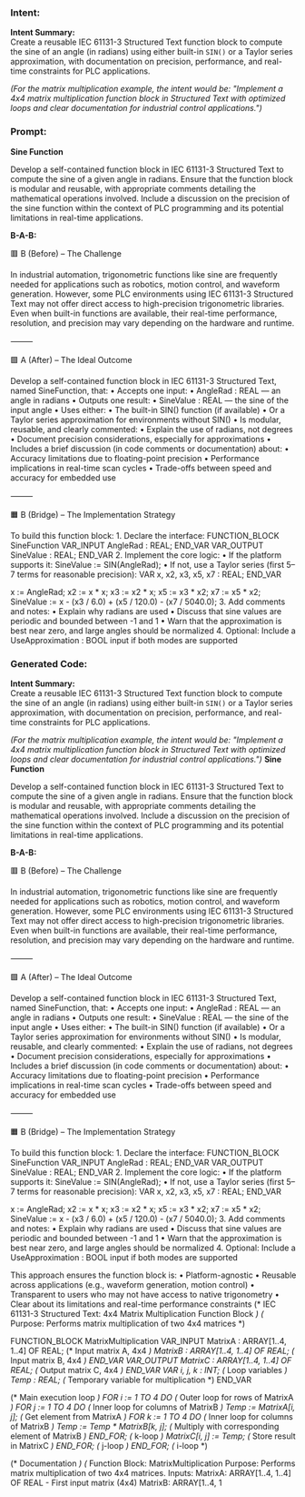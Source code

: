 ### Intent:
**Intent Summary:**  
Create a reusable IEC 61131-3 Structured Text function block to compute the sine of an angle (in radians) using either built-in `SIN()` or a Taylor series approximation, with documentation on precision, performance, and real-time constraints for PLC applications.  

*(For the matrix multiplication example, the intent would be: "Implement a 4x4 matrix multiplication function block in Structured Text with optimized loops and clear documentation for industrial control applications.")*

### Prompt:
**Sine Function**

Develop a self-contained function block in IEC 61131-3 Structured Text to compute the sine of a given angle in radians. Ensure that the function block is modular and reusable, with appropriate comments detailing the mathematical operations involved. Include a discussion on the precision of the sine function within the context of PLC programming and its potential limitations in real-time applications.

**B-A-B:**

🟥 B (Before) – The Challenge

In industrial automation, trigonometric functions like sine are frequently needed for applications such as robotics, motion control, and waveform generation. However, some PLC environments using IEC 61131-3 Structured Text may not offer direct access to high-precision trigonometric libraries. Even when built-in functions are available, their real-time performance, resolution, and precision may vary depending on the hardware and runtime.

⸻

🟩 A (After) – The Ideal Outcome

Develop a self-contained function block in IEC 61131-3 Structured Text, named SineFunction, that:
	•	Accepts one input:
	•	AngleRad : REAL — an angle in radians
	•	Outputs one result:
	•	SineValue : REAL — the sine of the input angle
	•	Uses either:
	•	The built-in SIN() function (if available)
	•	Or a Taylor series approximation for environments without SIN()
	•	Is modular, reusable, and clearly commented:
	•	Explain the use of radians, not degrees
	•	Document precision considerations, especially for approximations
	•	Includes a brief discussion (in code comments or documentation) about:
	•	Accuracy limitations due to floating-point precision
	•	Performance implications in real-time scan cycles
	•	Trade-offs between speed and accuracy for embedded use

⸻

🟧 B (Bridge) – The Implementation Strategy

To build this function block:
	1.	Declare the interface:
 FUNCTION_BLOCK SineFunction
VAR_INPUT
    AngleRad : REAL;
END_VAR
VAR_OUTPUT
    SineValue : REAL;
END_VAR
2.	Implement the core logic:
	•	If the platform supports it:
 SineValue := SIN(AngleRad);
 	•	If not, use a Taylor series (first 5–7 terms for reasonable precision):
  VAR
    x, x2, x3, x5, x7 : REAL;
END_VAR

x := AngleRad;
x2 := x * x;
x3 := x2 * x;
x5 := x3 * x2;
x7 := x5 * x2;
SineValue := x - (x3 / 6.0) + (x5 / 120.0) - (x7 / 5040.0);
3.	Add comments and notes:
	•	Explain why radians are used
	•	Discuss that sine values are periodic and bounded between -1 and 1
	•	Warn that the approximation is best near zero, and large angles should be normalized
4.	Optional: Include a UseApproximation : BOOL input if both modes are supported

### Generated Code:
**Intent Summary:**  
Create a reusable IEC 61131-3 Structured Text function block to compute the sine of an angle (in radians) using either built-in `SIN()` or a Taylor series approximation, with documentation on precision, performance, and real-time constraints for PLC applications.  

*(For the matrix multiplication example, the intent would be: "Implement a 4x4 matrix multiplication function block in Structured Text with optimized loops and clear documentation for industrial control applications.")*
**Sine Function**

Develop a self-contained function block in IEC 61131-3 Structured Text to compute the sine of a given angle in radians. Ensure that the function block is modular and reusable, with appropriate comments detailing the mathematical operations involved. Include a discussion on the precision of the sine function within the context of PLC programming and its potential limitations in real-time applications.

**B-A-B:**

🟥 B (Before) – The Challenge

In industrial automation, trigonometric functions like sine are frequently needed for applications such as robotics, motion control, and waveform generation. However, some PLC environments using IEC 61131-3 Structured Text may not offer direct access to high-precision trigonometric libraries. Even when built-in functions are available, their real-time performance, resolution, and precision may vary depending on the hardware and runtime.

⸻

🟩 A (After) – The Ideal Outcome

Develop a self-contained function block in IEC 61131-3 Structured Text, named SineFunction, that:
	•	Accepts one input:
	•	AngleRad : REAL — an angle in radians
	•	Outputs one result:
	•	SineValue : REAL — the sine of the input angle
	•	Uses either:
	•	The built-in SIN() function (if available)
	•	Or a Taylor series approximation for environments without SIN()
	•	Is modular, reusable, and clearly commented:
	•	Explain the use of radians, not degrees
	•	Document precision considerations, especially for approximations
	•	Includes a brief discussion (in code comments or documentation) about:
	•	Accuracy limitations due to floating-point precision
	•	Performance implications in real-time scan cycles
	•	Trade-offs between speed and accuracy for embedded use

⸻

🟧 B (Bridge) – The Implementation Strategy

To build this function block:
	1.	Declare the interface:
 FUNCTION_BLOCK SineFunction
VAR_INPUT
    AngleRad : REAL;
END_VAR
VAR_OUTPUT
    SineValue : REAL;
END_VAR
2.	Implement the core logic:
	•	If the platform supports it:
 SineValue := SIN(AngleRad);
 	•	If not, use a Taylor series (first 5–7 terms for reasonable precision):
  VAR
    x, x2, x3, x5, x7 : REAL;
END_VAR

x := AngleRad;
x2 := x * x;
x3 := x2 * x;
x5 := x3 * x2;
x7 := x5 * x2;
SineValue := x - (x3 / 6.0) + (x5 / 120.0) - (x7 / 5040.0);
3.	Add comments and notes:
	•	Explain why radians are used
	•	Discuss that sine values are periodic and bounded between -1 and 1
	•	Warn that the approximation is best near zero, and large angles should be normalized
4.	Optional: Include a UseApproximation : BOOL input if both modes are supported

This approach ensures the function block is:
	•	Platform-agnostic
	•	Reusable across applications (e.g., waveform generation, motion control)
	•	Transparent to users who may not have access to native trigonometry
	•	Clear about its limitations and real-time performance constraints
(* IEC 61131-3 Structured Text: 4x4 Matrix Multiplication Function Block *)
(* Purpose: Performs matrix multiplication of two 4x4 matrices *)

FUNCTION_BLOCK MatrixMultiplication
VAR_INPUT
    MatrixA : ARRAY[1..4, 1..4] OF REAL; (* Input matrix A, 4x4 *)
    MatrixB : ARRAY[1..4, 1..4] OF REAL; (* Input matrix B, 4x4 *)
END_VAR
VAR_OUTPUT
    MatrixC : ARRAY[1..4, 1..4] OF REAL; (* Output matrix C, 4x4 *)
END_VAR
VAR
    i, j, k : INT; (* Loop variables *)
    Temp : REAL; (* Temporary variable for multiplication *)
END_VAR

(* Main execution loop *)
FOR i := 1 TO 4 DO (* Outer loop for rows of MatrixA *)
    FOR j := 1 TO 4 DO (* Inner loop for columns of MatrixB *)
        Temp := MatrixA[i, j]; (* Get element from MatrixA *)
        FOR k := 1 TO 4 DO (* Inner loop for columns of MatrixB *)
            Temp := Temp * MatrixB[k, j]; (* Multiply with corresponding element of MatrixB *)
        END_FOR; (* k-loop *)
        MatrixC[i, j] := Temp; (* Store result in MatrixC *)
    END_FOR; (* j-loop *)
END_FOR; (* i-loop *)

(* Documentation *)
(*
    Function Block: MatrixMultiplication
    Purpose: Performs matrix multiplication of two 4x4 matrices.
    Inputs:
        MatrixA: ARRAY[1..4, 1..4] OF REAL - First input matrix (4x4)
        MatrixB: ARRAY[1..4, 1
